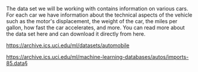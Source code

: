  The data set we will be working with contains information on various cars. For each car we have information about the technical aspects of the vehicle such as the motor's displacement, the weight of the car, the miles per gallon, how fast the car accelerates, and more. You can read more about the data set here and can download it directly from here.

https://archive.ics.uci.edu/ml/datasets/automobile

https://archive.ics.uci.edu/ml/machine-learning-databases/autos/imports-85.data§
